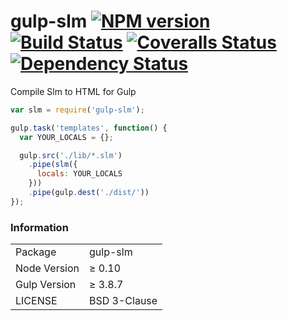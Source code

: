 gulp-slm [![NPM version][npm-image]][npm-url] [![Build Status][travis-image]][travis-url] [![Coveralls Status][coveralls-image]][coveralls-url] [![Dependency Status][depstat-image]][depstat-url]
========

Compile Slm to HTML for Gulp

```javascript
var slm = require('gulp-slm');

gulp.task('templates', function() {
  var YOUR_LOCALS = {};

  gulp.src('./lib/*.slm')
    .pipe(slm({
      locals: YOUR_LOCALS
    }))
    .pipe(gulp.dest('./dist/'))
});
```

### Information

<table><tbody>
<tr><td>  Package       </td><td>  gulp-slm      </td></tr>
<tr><td>  Node Version  </td><td>  ≥ 0.10        </td></tr>
<tr><td>  Gulp Version  </td><td>  ≥ 3.8.7       </td></tr>
<tr><td>  LICENSE       </td><td>  BSD 3-Clause  </td></tr>
</tbody></table>

[npm-url]: https://npmjs.org/package/gulp-slm
[npm-image]: https://badge.fury.io/js/gulp-slm.svg
[travis-url]: https://travis-ci.org/simnalamburt/gulp-slm
[travis-image]: https://travis-ci.org/simnalamburt/gulp-slm.svg?branch=master
[coveralls-url]: https://coveralls.io/r/simnalamburt/gulp-slm
[coveralls-image]: https://img.shields.io/coveralls/simnalamburt/gulp-slm.svg
[depstat-url]: https://david-dm.org/simnalamburt/gulp-slm
[depstat-image]: https://david-dm.org/simnalamburt/gulp-slm.svg
